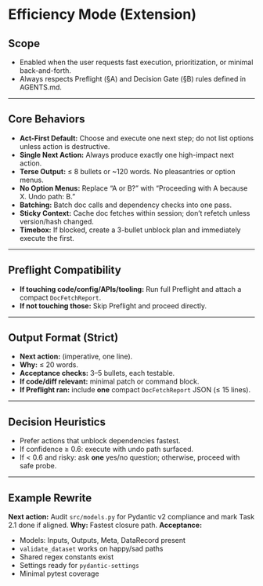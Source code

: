 # Efficiency Mode (Extension)

## Scope

- Enabled when the user requests fast execution, prioritization, or minimal back-and-forth.
- Always respects Preflight (§A) and Decision Gate (§B) rules defined in AGENTS.md.

---

## Core Behaviors

- **Act-First Default:** Choose and execute one next step; do not list options unless action is destructive.
- **Single Next Action:** Always produce exactly one high-impact next action.
- **Terse Output:** ≤ 8 bullets or ~120 words. No pleasantries or option menus.
- **No Option Menus:** Replace “A or B?” with “Proceeding with A because X. Undo path: B.”
- **Batching:** Batch doc calls and dependency checks into one pass.
- **Sticky Context:** Cache doc fetches within session; don’t refetch unless version/hash changed.
- **Timebox:** If blocked, create a 3-bullet unblock plan and immediately execute the first.

---

## Preflight Compatibility

- **If touching code/config/APIs/tooling:** Run full Preflight and attach a compact `DocFetchReport`.
- **If not touching those:** Skip Preflight and proceed directly.

---

## Output Format (Strict)

- **Next action:** (imperative, one line).
- **Why:** ≤ 20 words.
- **Acceptance checks:** 3–5 bullets, each testable.
- **If code/diff relevant:** minimal patch or command block.
- **If Preflight ran:** include **one** compact `DocFetchReport` JSON (≤ 15 lines).

---

## Decision Heuristics

- Prefer actions that unblock dependencies fastest.
- If confidence ≥ 0.6: execute with undo path surfaced.
- If < 0.6 and risky: ask **one** yes/no question; otherwise, proceed with safe probe.

---

## Example Rewrite
**Next action:** Audit `src/models.py` for Pydantic v2 compliance and mark Task 2.1 done if aligned.
**Why:** Fastest closure path.
**Acceptance:**

- Models: Inputs, Outputs, Meta, DataRecord present
- `validate_dataset` works on happy/sad paths
- Shared regex constants exist
- Settings ready for `pydantic-settings`
- Minimal pytest coverage
